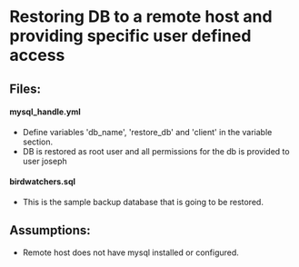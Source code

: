 # Restoring DB to a remote host and providing specific user defined access

## Files:


#### mysql_handle.yml
- Define variables 'db_name', 'restore_db' and 'client' in the variable section.
- DB is restored as root user and all permissions for the db is provided to user joseph


#### birdwatchers.sql
- This is the sample backup database that is going to be restored. 


## Assumptions:
- Remote host does not have mysql installed or configured.
